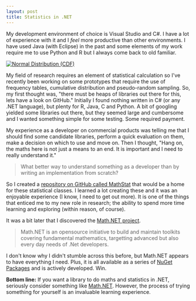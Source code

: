 ```yaml
---
layout: post
title: Statistics in .NET
---
```


My development environment of choice is Visual Studio and C#. I have a lot of experience with it and I *feel* more productive than other environments. I have used Java (with Eclipse) in the past and some elements of my work require me to use Python and R but I always come back to old familiar.

[![Normal Distribution (CDF)](http://upload.wikimedia.org/wikipedia/commons/thumb/c/ca/Normal_Distribution_CDF.svg/512px-Normal_Distribution_CDF.svg.png)](http://commons.wikimedia.org/wiki/File%3ANormal_Distribution_CDF.svg "By Inductiveload (self-made, Mathematica, Inkscape) [Public domain], via Wikimedia Commons")

My field of research requires an element of statistical calculation so I've recently been working on some prototypes that require the use of frequency tables, cumulative distribution and pseudo-random sampling. So, my first thought was, "there must be heaps of libraries out there for this, lets have a look on GitHub." Initially I found nothing written in C# (or any .NET language), but plenty for R, Java, C and Python. A bit of googling yielded some libraries out there, but they seemed large and cumbersome and I wanted something simple for some testing. Some required payment. 

My experience as a developer on commercial products was telling me that I should find some candidate libraries, perform a quick evaluation on them, make a decision on which to use and move on. Then I thought, "Hang on, the maths here is not just a means to an end. It is important and I need to really understand it."

> What better way to understand something as a developer than by writing an implementation from scratch?

So I created a [repository on GitHub called MathStat](https://github.com/adesbro/MathStat) that would be a home for these statistical classes. I learned a lot creating these and it was an enjoyable experience (I know, I need to get out more). It is one of the things that enticed me to my new role in research; the ability to spend more time learning and exploring (within reason, of course).

It was a bit later that I discovered the [Math.NET project](http://www.mathdotnet.com/). 

> Math.NET is an opensource initiative to build and maintain toolkits covering fundamental mathematics, targetting advanced but also every day needs of .Net developers.

I don't know why I didn't stumble across this before, but Math.NET appears to have everything I need. Plus, it is all available as a series of [NuGet Packages](https://www.nuget.org/profiles/mathnet/) and is actively developed. Win.

**Bottom line:** If you want a library to do maths and statistics in .NET, seriously consider something like [Math.NET](http://www.mathdotnet.com/). However, the process of trying something for yourself is an invaluable learning experience.

